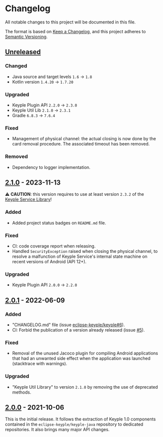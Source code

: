 # Changelog
All notable changes to this project will be documented in this file.

The format is based on [Keep a Changelog](https://keepachangelog.com/en/1.0.0/),
and this project adheres to [Semantic Versioning](https://semver.org/spec/v2.0.0.html).

## [Unreleased]
### Changed
- Java source and target levels `1.6` -> `1.8`
- Kotlin version `1.4.20` -> `1.7.20`
### Upgraded
- Keyple Plugin API `2.2.0` -> `2.3.0`
- Keyple Util Lib `2.1.0` -> `2.3.1`
- Gradle `6.8.3` -> `7.6.4`
### Fixed
- Management of physical channel: the actual closing is now done by the card removal procedure. The associated timeout
  has been removed.
### Removed
- Dependency to logger implementation.

## [2.1.0] - 2023-11-13
:warning: **CAUTION**: this version requires to use at least version `2.3.2` of the
[Keyple Service Library](https://keyple.org/components-java/core/keyple-service-java-lib/)!
### Added
- Added project status badges on `README.md` file.
### Fixed
- CI: code coverage report when releasing.
- Handled `SecurityException` raised when closing the physical channel, to resolve a malfunction of Keyple Service's 
  internal state machine on recent versions of Android (API 12+).
### Upgraded
- Keyple Plugin API `2.0.0` -> `2.2.0`

## [2.0.1] - 2022-06-09
### Added
- "CHANGELOG.md" file (issue [eclipse-keyple/keyple#6]).
- CI: Forbid the publication of a version already released (issue [#5]).
### Fixed
- Removal of the unused Jacoco plugin for compiling Android applications that had an unwanted side effect when the application was launched (stacktrace with warnings).
### Upgraded
- "Keyple Util Library" to version `2.1.0` by removing the use of deprecated methods.

## [2.0.0] - 2021-10-06
This is the initial release.
It follows the extraction of Keyple 1.0 components contained in the `eclipse-keyple/keyple-java` repository to dedicated repositories.
It also brings many major API changes.

[unreleased]: https://github.com/eclipse-keyple/keyple-plugin-android-nfc-java-lib/compare/2.1.0...HEAD
[2.1.0]: https://github.com/eclipse-keyple/keyple-plugin-android-nfc-java-lib/compare/2.0.1...2.1.0
[2.0.1]: https://github.com/eclipse-keyple/keyple-plugin-android-nfc-java-lib/compare/2.0.0...2.0.1
[2.0.0]: https://github.com/eclipse-keyple/keyple-plugin-android-nfc-java-lib/releases/tag/2.0.0

[#5]: https://github.com/eclipse-keyple/keyple-plugin-android-nfc-java-lib/issues/5

[eclipse-keyple/keyple#6]: https://github.com/eclipse-keyple/keyple/issues/6